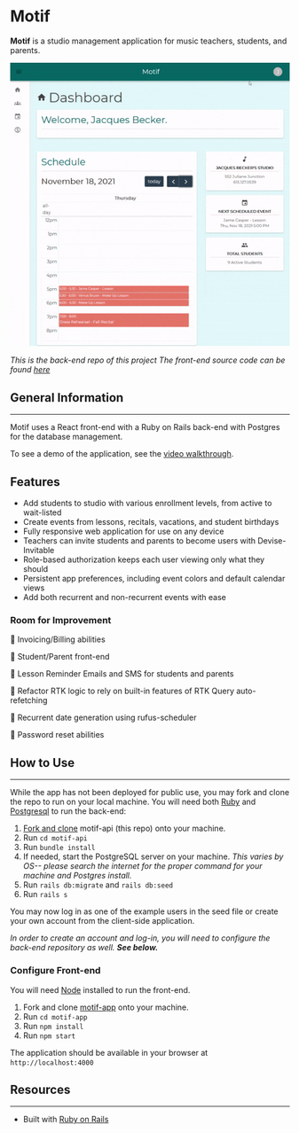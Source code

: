 # Motif

__Motif__ is a studio management application for music teachers, students, and parents.

![Demo Gif](./motif.gif)

*This is the back-end repo of this project The front-end source code can be found [here](https://github.com/raquii/motif-app)*

## General Information

___

Motif uses a React front-end with a Ruby on Rails back-end with Postgres for the database management.

To see a demo of the application, see the [video walkthrough](https://youtu.be/0b08BDEyah8).

## Features

* Add students to studio with various enrollment levels, from active to wait-listed
* Create events from lessons, recitals, vacations, and student birthdays
* Fully responsive web application for use on any device
* Teachers can invite students and parents to become users with Devise-Invitable
* Role-based authorization keeps each user viewing only what they should
* Persistent app preferences, including event colors and default calendar views
* Add both recurrent and non-recurrent events with ease

### Room for Improvement

🔲 Invoicing/Billing abilities

🔲 Student/Parent front-end

🔲 Lesson Reminder Emails and SMS for students and parents

🔲 Refactor RTK logic to rely on built-in features of RTK Query auto-refetching

🔲 Recurrent date generation using rufus-scheduler

🔲 Password reset abilities

## How to Use

___

While the app has not been deployed for public use, you may fork and clone the repo to run on your local machine. You will need both [Ruby](https://www.ruby-lang.org/en/downloads/) and [Postgresql](https://www.postgresql.org/download/) to run the back-end:

1. [Fork and clone](https://docs.github.com/en/get-started/quickstart/fork-a-repo) motif-api (this repo) onto your machine.
2. Run `cd motif-api`
3. Run `bundle install`
4. If needed, start the PostgreSQL server on your machine. *This varies by OS-- please search the internet for the proper command for your machine and Postgres install.*
5. Run `rails db:migrate` and `rails db:seed`
6. Run `rails s`

You may now log in as one of the example users in the seed file or create your own account from the client-side application.

_In order to create an account and log-in, you will need to configure the back-end repository as well. **See below.**_

### Configure Front-end

You will need [Node](https://nodejs.org/en/) installed to run the front-end.

1. Fork and clone [motif-app](https://github.com/raquii/motif-app) onto your machine.
2. Run `cd motif-app`
3. Run `npm install`
4. Run `npm start`

The application should be available in your browser at `http://localhost:4000`

## Resources

___

* Built with [Ruby on Rails](https://rubyonrails.org/)